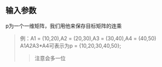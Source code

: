 ## 输入参数
p为一个一维矩阵，我们用他来保存目标矩阵的连乘  
> 例：A1 = (10,20),A2 = (20,30),A3 = (30,40),A4 = (40,50)  
> A1*A2*A3*A4可表示为p = {10,20,30,40,50};
>> 注意会多一位


